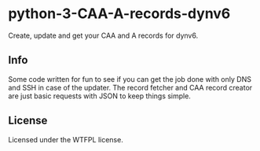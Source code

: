 # python-3-CAA-A-records-dynv6
Create, update and get your CAA and A records for dynv6.

## Info
Some code written for fun to see if you can get the job done with only DNS and SSH in case of the updater. The record fetcher and CAA record creator are just basic requests with JSON to keep things simple.

## License
Licensed under the WTFPL license.
